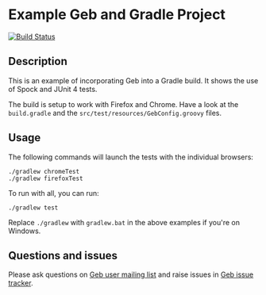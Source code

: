 # Example Geb and Gradle Project

[![Build Status][build_status]](https://circleci.com/gh/geb/geb-example-gradle/tree/latest)

## Description

This is an example of incorporating Geb into a Gradle build. It shows the use of Spock and JUnit 4 tests.

The build is setup to work with Firefox and Chrome. Have a look at the `build.gradle` and the `src/test/resources/GebConfig.groovy` files.

## Usage

The following commands will launch the tests with the individual browsers:

    ./gradlew chromeTest
    ./gradlew firefoxTest

To run with all, you can run:

    ./gradlew test

Replace `./gradlew` with `gradlew.bat` in the above examples if you're on Windows.

## Questions and issues

Please ask questions on [Geb user mailing list][mailing_list] and raise issues in [Geb issue tracker][issue_tracker].


[build_status]: https://circleci.com/gh/geb/geb-example-gradle/tree/latest.svg?style=shield&circle-token=38eb8de9af8f889922b91624a7943c474c0c3617 "Build Status"
[mailing_list]: https://groups.google.com/forum/#!forum/geb-user
[issue_tracker]: https://github.com/geb/issues/issues
